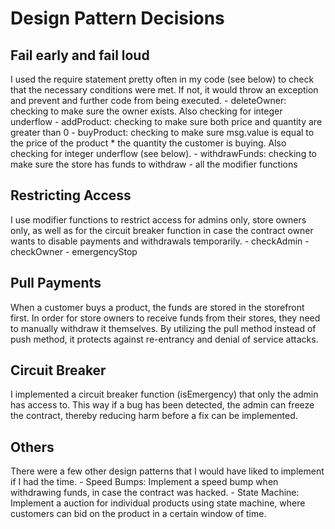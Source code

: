 # Design Pattern Decisions

## Fail early and fail loud

I used the require statement pretty often in my code (see below) to check that the necessary conditions were met. If not, it would throw an exception and prevent and further code from being executed.
    - deleteOwner: checking to make sure the owner exists. Also checking for integer underflow
    - addProduct: checking to make sure both price and quantity are greater than 0
    - buyProduct: checking to make sure msg.value is equal to the price of the product * the quantity the customer is buying. Also checking for integer underflow (see below).
    - withdrawFunds: checking to make sure the store has funds to withdraw
    - all the modifier functions

## Restricting Access

I use modifier functions to restrict access for admins only, store owners only, as well as for the circuit breaker function in case the contract owner wants to disable payments and withdrawals temporarily.
    - checkAdmin
    - checkOwner
    - emergencyStop

## Pull Payments

When a customer buys a product, the funds are stored in the storefront first. In order for store owners to receive funds from their stores, they need to manually withdraw it themselves. By utilizing the pull method instead of push method, it protects against re-entrancy and denial of service attacks.

## Circuit Breaker

I implemented a circuit breaker function (isEmergency) that only the admin has access to. This way if a bug has been detected, the admin can freeze the contract, thereby reducing harm before a fix can be implemented.

## Others

There were a few other design patterns that I would have liked to implement if I had the time. 
    - Speed Bumps: Implement a speed bump when withdrawing funds, in case the contract was hacked.
    - State Machine: Implement a auction for individual products using state machine, where customers can bid on the product in a certain window of time.